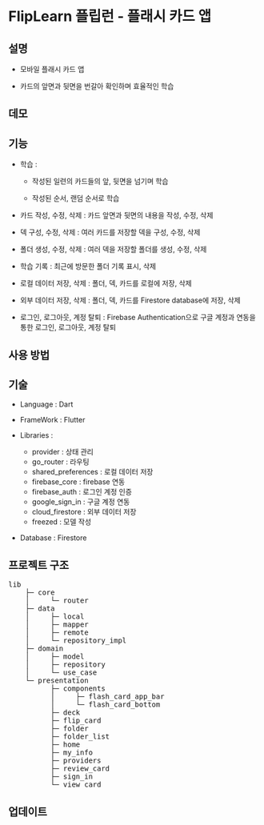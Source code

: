 # FlipLearn 플립런 - 플래시 카드 앱

## 설명

- 모바일 플래시 카드 앱

- 카드의 앞면과 뒷면을 번갈아 확인하며 효율적인 학습

## 데모

## 기능

- 학습 :
    - 작성된 일련의 카드들의 앞, 뒷면을 넘기며 학습

    - 작성된 순서, 랜덤 순서로 학습

- 카드 작성, 수정, 삭제 : 카드 앞면과 뒷면의 내용을 작성, 수정, 삭제

- 덱 구성, 수정, 삭제 : 여러 카드를 저장할 덱을 구성, 수정, 삭제

- 폴더 생성, 수정, 삭제 : 여러 덱을 저장할 폴더를 생성, 수정, 삭제

- 학습 기록 : 최근에 방문한 폴더 기록 표시, 삭제

- 로컬 데이터 저장, 삭제 : 폴더, 덱, 카드를 로컬에 저장, 삭제

- 외부 데이터 저장, 삭제 : 폴더, 덱, 카드를 Firestore database에 저장, 삭제

- 로그인, 로그아웃, 계정 탈퇴 : Firebase Authentication으로 구글 계정과 연동을 통한 로그인, 로그아웃, 계정 탈퇴

## 사용 방법

## 기술

- Language : Dart

- FrameWork : Flutter

- Libraries :
    - provider : 상태 관리
    - go_router : 라우팅
    - shared_preferences : 로컬 데이터 저장
    - firebase_core : firebase 연동
    - firebase_auth : 로그인 계정 인증
    - google_sign_in : 구글 계정 연동
    - cloud_firestore : 외부 데이터 저장
    - freezed : 모델 작성

- Database : Firestore

## 프로젝트 구조

<pre>
lib
    ├─ core
    │     └─ router
    ├─ data
    │     ├─ local
    │     ├─ mapper
    │     ├─ remote
    │     └─ repository_impl
    ├─ domain
    │     ├─ model
    │     ├─ repository
    │     └─ use_case
    └─ presentation
          ├─ components
          │     ├─ flash_card_app_bar
          │     └─ flash_card_bottom
          ├─ deck
          ├─ flip_card
          ├─ folder
          ├─ folder_list
          ├─ home
          ├─ my_info
          ├─ providers
          ├─ review_card
          ├─ sign_in
          └─ view_card
</pre>

## 업데이트